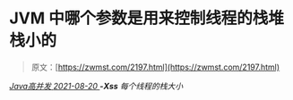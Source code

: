 <!--yml
category: 未分类
date: 0001-01-01 00:00:00
-->

# JVM 中哪个参数是用来控制线程的栈堆栈小的

> 原文：[https://zwmst.com/2197.html](https://zwmst.com/2197.html)

   [ *Java高并发* ](https://zwmst.com/java%e9%ab%98%e5%b9%b6%e5%8f%91)*[ <time datetime="2021-08-20T09:39:58+08:00"> 2021-08-20 </time> ](https://zwmst.com/2197.html)  **-Xss** 每个线程的栈大小*